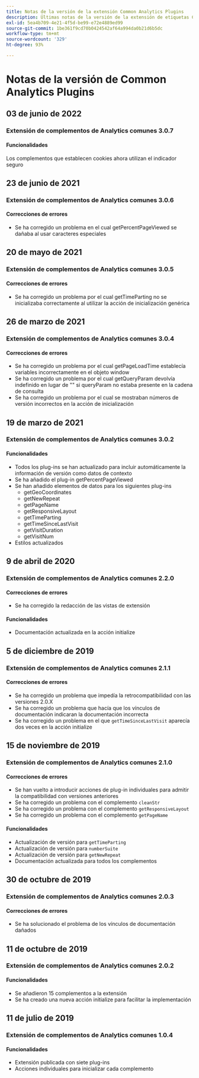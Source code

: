 ```yaml
---
title: Notas de la versión de la extensión Common Analytics Plugins
description: Últimas notas de la versión de la extensión de etiquetas Common Analytics Plugins en Adobe Experience Platform.
exl-id: 5ea4b709-4e21-4f5d-be99-e72e4889ed99
source-git-commit: 1be361f9cd70b0424542af64a994da0b21d6b5dc
workflow-type: tm+mt
source-wordcount: '329'
ht-degree: 93%

---
```


# Notas de la versión de Common Analytics Plugins

## 03 de junio de 2022

### Extensión de complementos de Analytics comunes 3.0.7

#### Funcionalidades

Los complementos que establecen cookies ahora utilizan el indicador seguro

## 23 de junio de 2021

### Extensión de complementos de Analytics comunes 3.0.6

#### Correcciones de errores

* Se ha corregido un problema en el cual getPercentPageViewed se dañaba al usar caracteres especiales

## 20 de mayo de 2021

### Extensión de complementos de Analytics comunes 3.0.5

#### Correcciones de errores

* Se ha corregido un problema por el cual getTimeParting no se inicializaba correctamente al utilizar la acción de inicialización genérica

## 26 de marzo de 2021

### Extensión de complementos de Analytics comunes 3.0.4

#### Correcciones de errores

* Se ha corregido un problema por el cual getPageLoadTime establecía variables incorrectamente en el objeto window
* Se ha corregido un problema por el cual getQueryParam devolvía indefinido en lugar de &quot;&quot; si queryParam no estaba presente en la cadena de consulta
* Se ha corregido un problema por el cual se mostraban números de versión incorrectos en la acción de inicialización

## 19 de marzo de 2021

### Extensión de complementos de Analytics comunes 3.0.2

#### Funcionalidades

* Todos los plug-ins se han actualizado para incluir automáticamente la información de versión como datos de contexto
* Se ha añadido el plug-in getPercentPageViewed
* Se han añadido elementos de datos para los siguientes plug-ins
   * getGeoCoordinates
   * getNewRepeat
   * getPageName
   * getResponsiveLayout
   * getTimeParting
   * getTimeSinceLastVisit
   * getVisitDuration
   * getVisitNum
* Estilos actualizados

## 9 de abril de 2020

### Extensión de complementos de Analytics comunes 2.2.0

#### Correcciones de errores

* Se ha corregido la redacción de las vistas de extensión

#### Funcionalidades

* Documentación actualizada en la acción initialize

## 5 de diciembre de 2019

### Extensión de complementos de Analytics comunes 2.1.1

#### Correcciones de errores

* Se ha corregido un problema que impedía la retrocompatibilidad con las versiones 2.0.X
* Se ha corregido un problema que hacía que los vínculos de documentación indicaran la documentación incorrecta
* Se ha corregido un problema en el que `getTimeSinceLastVisit` aparecía dos veces en la acción initialize

## 15 de noviembre de 2019

### Extensión de complementos de Analytics comunes 2.1.0

#### Correcciones de errores

* Se han vuelto a introducir acciones de plug-in individuales para admitir la compatibilidad con versiones anteriores
* Se ha corregido un problema con el complemento `cleanStr`
* Se ha corregido un problema con el complemento `getResponsiveLayout`
* Se ha corregido un problema con el complemento `getPageName`

#### Funcionalidades

* Actualización de versión para `getTimeParting`
* Actualización de versión para `numberSuite`
* Actualización de versión para `getNewRepeat`
* Documentación actualizada para todos los complementos

## 30 de octubre de 2019

### Extensión de complementos de Analytics comunes 2.0.3

#### Correcciones de errores

* Se ha solucionado el problema de los vínculos de documentación dañados

## 11 de octubre de 2019

### Extensión de complementos de Analytics comunes 2.0.2

#### Funcionalidades

* Se añadieron 15 complementos a la extensión
* Se ha creado una nueva acción initialize para facilitar la implementación

## 11 de julio de 2019

### Extensión de complementos de Analytics comunes 1.0.4

#### Funcionalidades

* Extensión publicada con siete plug-ins
* Acciones individuales para inicializar cada complemento

